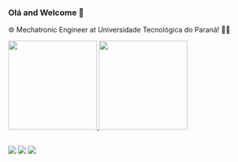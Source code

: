 ### Olá and Welcome 👋

⚙️ Mechatronic Engineer at Universidade Tecnológica do Paraná! 👨‍🎓

 <div>
  <a href="https://github.com/hidekifs">
  <img height="180em" src="https://github-readme-stats.vercel.app/api?username=hidekifs&show_icons=true&theme=merko&include_all_commits=true&count_private=true"/>
  <img height="180em" src="https://github-readme-stats.vercel.app/api/top-langs/?username=hidekifs&layout=compact&langs_count=7&theme=merko"/>
</div>

  ##
  
  <div>
  <a href="https://instagram.com/hidekifs" target="_blank"><img src="https://img.shields.io/badge/-Instagram-%23E4405F?style=for-the-badge&logo=instagram&logoColor=white" target="_blank"></a>
  <a href = "mailto:fernandosato@alunos.utfpr.edu.br"><img src="https://img.shields.io/badge/-Gmail-%23333?style=for-the-badge&logo=gmail&logoColor=white" target="_blank"></a>
  <a href="www.linkedin.com/in/fernando-h-sato" target="_blank"><img src="https://img.shields.io/badge/-LinkedIn-%230077B5?style=for-the-badge&logo=linkedin&logoColor=white" target="_blank"></a> 
  </div>
